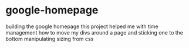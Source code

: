 # google-homepage
building the google homepage
this project helped me with time management
how to move my divs around a page and sticking one to the bottom
manipulating sizing from css
